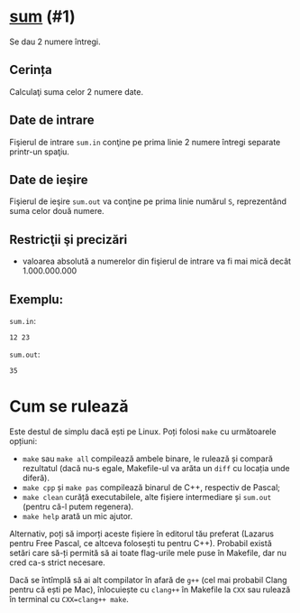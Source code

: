 # [sum](https://www.pbinfo.ro/probleme/1) (#1)
Se dau 2 numere întregi.

## Cerința
Calculaţi suma celor 2 numere date.

## Date de intrare
Fişierul de intrare `sum.in` conţine pe prima linie 2 numere întregi separate
printr-un spaţiu.

## Date de ieşire
Fişierul de ieşire `sum.out` va conţine pe prima linie numărul `S`, reprezentând
suma celor două numere.

## Restricţii şi precizări
- valoarea absolută a numerelor din fişierul de intrare va fi mai mică decât
  1.000.000.000

## Exemplu:
`sum.in`:
```
12 23
```
`sum.out`:
```
35
```

# Cum se rulează
Este destul de simplu dacă ești pe Linux. Poți folosi `make` cu următoarele
opțiuni:
- `make` sau `make all` compilează ambele binare, le rulează și compară
  rezultatul (dacă nu-s egale, Makefile-ul va arăta un `diff` cu locația unde
  diferă).
- `make cpp` și `make pas` compilează binarul de C++, respectiv de Pascal;
- `make clean` curăță executabilele, alte fișiere intermediare și `sum.out`
  (pentru că-l putem regenera).
- `make help` arată un mic ajutor.

Alternativ, poți să imporți aceste fișiere în editorul tău preferat (Lazarus
pentru Free Pascal, ce altceva folosești tu pentru C++). Probabil există setări
care să-ți permită să ai toate flag-urile mele puse în Makefile, dar nu cred
ca-s strict necesare.

Dacă se întîmplă să ai alt compilator în afară de `g++` (cel mai probabil Clang
pentru că ești pe Mac), înlocuiește cu `clang++` în Makefile la `CXX` sau
rulează în terminal cu `CXX=clang++ make`.
